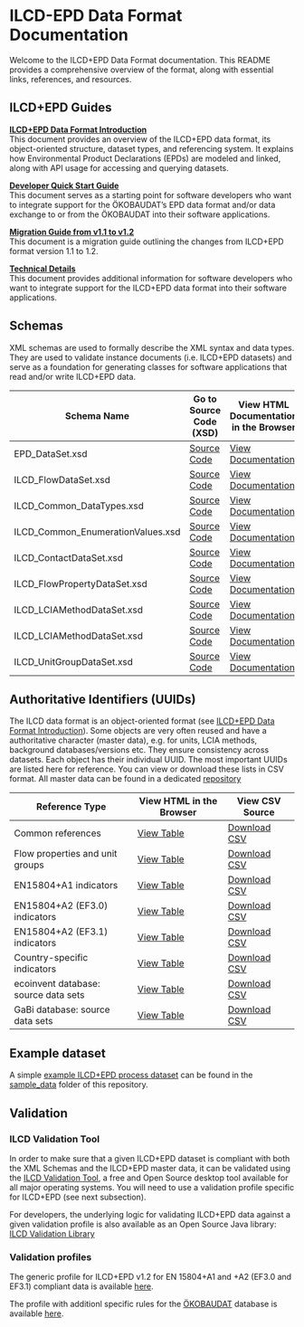 # ILCD-EPD Data Format Documentation

Welcome to the ILCD+EPD Data Format documentation. This README provides a comprehensive overview of the format, along with essential links, references, and resources.

## ILCD+EPD Guides

**[ILCD+EPD Data Format Introduction](/doc/guides/ILCD-EPD_Data_Format_Introduction.md)**<br/>
This document provides an overview of the ILCD+EPD data format, its object-oriented structure, dataset types, and referencing system. It explains how Environmental Product Declarations (EPDs) are modeled and linked, along with API usage for accessing and querying datasets.

**[Developer Quick Start Guide](/doc/guides/EPD%20Data%20Format%20–%20Developer%20Quick%20Start%20Guide.md)**<br/>
This document serves as a starting point for software developers who want to integrate support for the ÖKOBAUDAT’s EPD data format and/or data exchange to or from the ÖKOBAUDAT into their software applications.
 
**[Migration Guide from v1.1 to v1.2](/doc/guides/EPD%20Data%20Format%20–%20Migration%20Guide%20from%201.1%20to%201.2.md)**<br/>
This document is a migration guide outlining the changes from ILCD+EPD format version 1.1 to 1.2.

**[Technical Details](/doc/guides/EPD%20Data%20Format%20–%20Technical%20Details.md)**<br/>
This document provides additional information for software developers who want to integrate support for the ILCD+EPD data format into their software applications.


## Schemas
XML schemas are used to formally describe the XML syntax and data types. They are used to validate instance documents (i.e. ILCD+EPD datasets) and serve as a foundation for generating classes for software applications that read and/or write ILCD+EPD data.

| Schema Name | Go to Source Code (XSD) | View HTML Documentation in the Browser |
|-------------|-------------------|-----------------------------------|
| EPD_DataSet.xsd | [Source Code](./schemas/EPD_DataSet.xsd) | [View Documentation](https://indatawg.github.io/ILCD-EPD-Data-Format/gitBranches/release/v1.2/schemadoc/EPD_DataSet.html) |
| ILCD_FlowDataSet.xsd | [Source Code](./schemas/ILCD_FlowDataSet.xsd) | [View Documentation](https://indatawg.github.io/ILCD-EPD-Data-Format/gitBranches/release/v1.2/schemadoc/EPD_FlowDataSet.html) |
| ILCD_Common_DataTypes.xsd | [Source Code](./schemas/ILCD_Common_DataTypes.xsd ) | [View Documentation](https://indatawg.github.io/ILCD-EPD-Data-Format/gitBranches/release/v1.2/schemadoc/ILCD_Common_DataTypes.html) |
| ILCD_Common_EnumerationValues.xsd | [Source Code](./schemas/ILCD_Common_EnumerationValues.xsd) | [View Documentation](https://indatawg.github.io/ILCD-EPD-Data-Format/gitBranches/release/v1.2/schemadoc/ILCD_Common_EnumerationValues.html) |
| ILCD_ContactDataSet.xsd | [Source Code](./schemas/ILCD_ContactDataSet.xsd) | [View Documentation](https://indatawg.github.io/ILCD-EPD-Data-Format/gitBranches/release/v1.2/schemadoc/ILCD_ContactDataSet.html) |
| ILCD_FlowPropertyDataSet.xsd | [Source Code](./schemas/ILCD_FlowPropertyDataSet.xsd) | [View Documentation](https://indatawg.github.io/ILCD-EPD-Data-Format/gitBranches/release/v1.2/schemadoc/ILCD_FlowPropertyDataSet.html) |
| ILCD_LCIAMethodDataSet.xsd | [Source Code](./schemas/ILCD_LCIAMethodDataSet.xsd) | [View Documentation](https://indatawg.github.io/ILCD-EPD-Data-Format/gitBranches/release/v1.2/schemadoc/ILCD_LCIAMethodDataSet.html) |
| ILCD_LCIAMethodDataSet.xsd | [Source Code](./schemas/ILCD_LCIAMethodDataSet.xsd) | [View Documentation](https://indatawg.github.io/ILCD-EPD-Data-Format/gitBranches/release/v1.2/schemadoc/ILCD_SourceDataSet.html) |
| ILCD_UnitGroupDataSet.xsd | [Source Code](./schemas/ILCD_UnitGroupDataSet.xsd) | [View Documentation](https://indatawg.github.io/ILCD-EPD-Data-Format/gitBranches/release/v1.2/schemadoc/ILCD_UnitGroupDataSet.html) |


## Authoritative Identifiers (UUIDs)

The ILCD data format is an object-oriented format (see [ILCD+EPD Data Format Introduction](/doc/guides/ILCD-EPD_Data_Format_Introduction.md)). Some objects are very often reused and have a authoritative character (master data), e.g. for units, LCIA methods, background databases/versions etc. They ensure consistency across datasets.
Each object has their individual UUID. The most important UUIDs are listed here for reference. You can view or download these lists in CSV format.
All master data can be found in a dedicated [repository](https://github.com/InDataWG/ILCD-EPD-Master-Data) 

| Reference Type                         | View HTML in the Browser                         | View CSV Source                              |
|----------------------------------------|--------------------------------------------------|------------------------------------------------|
| Common references                      | [View Table](https://indatawg.github.io/ILCD-EPD-Data-Format/gitBranches/release/v1.2/identifiers/Common_references.html)     | [Download CSV](./doc/identifiers/Common_references.csv "download")       |
| Flow properties and unit groups        | [View Table](https://indatawg.github.io/ILCD-EPD-Data-Format/gitBranches/release/v1.2/identifiers/Flow_properties_and_unit_groups.html) | [Download CSV](./doc/identifiers/Flow_properties_and_unit_groups.csv "download")|
| EN15804+A1 indicators                  | [View Table](https://indatawg.github.io/ILCD-EPD-Data-Format/gitBranches/release/v1.2/identifiers/EN15804+A1_indicators.html) | [Download CSV](./doc/identifiers/EN15804+A1_indicators.csv "download")|
| EN15804+A2 (EF3.0) indicators          | [View Table](https://indatawg.github.io/ILCD-EPD-Data-Format/gitBranches/release/v1.2/identifiers/EN15804+A2_EF3.0_indicators.html) | [Download CSV](./doc/identifiers/EN15804+A2_EF3.0_indicators.csv "download")|
| EN15804+A2 (EF3.1) indicators          | [View Table](https://indatawg.github.io/ILCD-EPD-Data-Format/gitBranches/release/v1.2/identifiers/EN15804+A2_EF3.1_indicators.html) | [Download CSV](./doc/identifiers/EN15804+A2_EF3.1_indicators.csv "download")|
| Country-specific indicators            | [View Table](https://indatawg.github.io/ILCD-EPD-Data-Format/gitBranches/release/v1.2/identifiers/Country-specific_indicators.html)  | [Download CSV](./doc/identifiers/Country-specific_indicators.csv "download") |
| ecoinvent database: source data sets   | [View Table](https://indatawg.github.io/ILCD-EPD-Data-Format/gitBranches/release/v1.2/identifiers/BackgroundDB_SourceDatasets_ecoinvent.html)  | [Download CSV](./doc/identifiers/BackgroundDB_SourceDatasets_ecoinvent.csv "download")    |
| GaBi database: source data sets        | [View Table](https://indatawg.github.io/ILCD-EPD-Data-Format/gitBranches/release/v1.2/identifiers/BackgroundDB_SourceDatasets_GaBi.html) | [Download CSV](./doc/identifiers/BackgroundDB_SourceDatasets_GaBi.csv "download")  |


## Example dataset

A simple [example ILCD+EPD process dataset](./sample_data/processes/57a4ae65-d305-421e-b21f-a3f0c35b8abe.xml) can be found in the [sample_data](./sample_data) folder of this repository. 


## Validation

### ILCD Validation Tool

In order to make sure that a given ILCD+EPD dataset is compliant with both the XML Schemas and the ILCD+EPD master data, it can be validated using the [ILCD Validation Tool](https://bitbucket.org/okusche/ilcdvalidationtool/wiki/Home), a free and Open Source desktop tool available for all major operating systems. You will need to use a validation profile specific for ILCD+EPD (see next subsection).

For developers, the underlying logic for validating ILCD+EPD data against a given validation profile is also available as an Open Source Java library: [ILCD Validation Library](https://bitbucket.org/okusche/ilcdvalidation/)

### Validation profiles

The generic profile for ILCD+EPD v1.2 for EN 15804+A1 and +A2 (EF3.0 and EF3.1) compliant data is available [here](https://repo1.maven.org/maven2/com/okworx/ilcd/validation/profiles/EPD-1.2-Generic-EN15804/2.2.0/EPD-1.2-Generic-EN15804-2.2.0.jar).

The profile with additionl specific rules for the [ÖKOBAUDAT](https://www.oekobaudat.de/) database is available [here](https://repo1.maven.org/maven2/com/okworx/ilcd/validation/profiles/EPD-1.2-OEKOBAUDAT/3.5.0/EPD-1.2-OEKOBAUDAT-3.5.0.jar).





